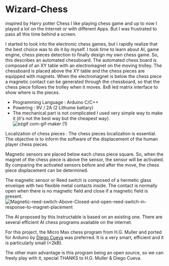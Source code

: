 # Wizard-Chess
inspired by Harry potter Chess
I like playing chess game and up to now I played a lot on the Internet or with different Apps. But I was frustrated to pass all this time behind a screen.

I started to look into the electronic chess games, but I rapidly realize that the best choice was to do it by myself. I took time to learn about AI, game engine, chess pieces detection to finally design my own chess game.
So, this  describes an automated chessboard.
The automated chess board is composed of an XY table with an electromagnet on the moving trolley. The chessboard is placed above the XY table and the chess pieces are equipped with magnets. When the electromagnet is below the chess piece a magnetic contact can be generated through the chessboard, so that the chess piece follows the trolley when it moves.
8x8 led matrix interface to show where is the pieces. 
- Programming Language : Arduino C/C++
- Powering : 9V / 2A (2 Lithume battary)
- The mechanical part is not complicated I used very simple way to make it (it's not the best way but the cheapest way).
![ezgif com-gif-maker (1)](https://user-images.githubusercontent.com/29107541/170455054-b75d02bb-857a-4295-84c1-5f220be638cf.gif)

Localization of chess pieces :
The chess pieces localization is essential. The objective is to inform the software of the displacement of the human player chess pieces.

Magnetic sensors are placed below each chess piece square. So, when the magnet of the chess piece is above the sensor, the sensor will be activated. By comparing the activated sensors before and after the move, the chess piece displacement can be determined.

The magnetic sensor or Reed switch is composed of a hermetic glass envelope with two flexible metal contacts inside. The contact is normally open when there is no magnetic field and close if a magnetic field is present.
![Magnetic-reed-switch-Above-Closed-and-open-reed-switch-in-response-to-magnet-placement](https://user-images.githubusercontent.com/29107541/170457158-c234c664-45f5-4af0-bf44-d37fe7fa21c8.png)

The AI proposed by this Instructable is based on an existing one. There are several efficient AI chess programs available on the internet.

For this project, the Micro Max chess program from H.G. Muller and ported for Arduino by [Diego Cueva](https://create.arduino.cc/projecthub/rom3/arduino-uno-micromax-chess-030d7c) was preferred. It is a very smart, efficient and it is particularly small (<2kB).

The other main advantage is this program being an open source, so we can freely play with it, special THANKS to H.G. Muller & Diego Cueva.
